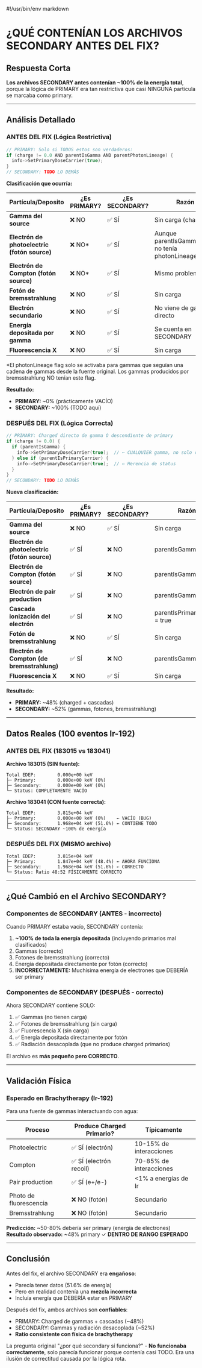 #!/usr/bin/env markdown
# ¿QUÉ CONTENÍAN LOS ARCHIVOS SECONDARY ANTES DEL FIX?

## Respuesta Corta

**Los archivos SECONDARY antes contenían ~100% de la energía total**, porque la lógica de PRIMARY era tan restrictiva que casi NINGUNA partícula se marcaba como primary.

---

## Análisis Detallado

### ANTES DEL FIX (Lógica Restrictiva)

```cpp
// PRIMARY: Solo si TODOS estos son verdaderos:
if (charge != 0.0 AND parentIsGamma AND parentPhotonLineage) {
  info->SetPrimaryDoseCarrier(true);
}
// SECONDARY: TODO LO DEMÁS
```

**Clasificación que ocurría:**

| Partícula/Deposito | ¿Es PRIMARY? | ¿Es SECONDARY? | Razón |
|-------------------|-------------|---|---------|
| **Gamma del source** | ❌ NO | ✅ SÍ | Sin carga (charge=0) |
| **Electrón de photoelectric (fotón source)** | ❌ NO* | ✅ SÍ | Aunque parentIsGamma=true, no tenía photonLineage |
| **Electrón de Compton (fotón source)** | ❌ NO* | ✅ SÍ | Mismo problema |
| **Fotón de bremsstrahlung** | ❌ NO | ✅ SÍ | Sin carga |
| **Electrón secundario** | ❌ NO | ✅ SÍ | No viene de gamma directo |
| **Energía depositada por gamma** | ❌ NO | ✅ SÍ | Se cuenta en SECONDARY |
| **Fluorescencia X** | ❌ NO | ✅ SÍ | Sin carga |

*El photonLineage flag solo se activaba para gammas que seguían una cadena de gammas desde la fuente original. Los gammas producidos por bremsstrahlung NO tenían este flag.

**Resultado:**
- **PRIMARY:** ~0% (prácticamente VACÍO)
- **SECONDARY:** ~100% (TODO aquí)

### DESPUÉS DEL FIX (Lógica Correcta)

```cpp
// PRIMARY: Charged directo de gamma O descendiente de primary
if (charge != 0.0) {
  if (parentIsGamma) {
    info->SetPrimaryDoseCarrier(true);  // ← CUALQUIER gamma, no solo con photonLineage
  } else if (parentIsPrimaryCarrier) {
    info->SetPrimaryDoseCarrier(true);  // ← Herencia de status
  }
}
// SECONDARY: TODO LO DEMÁS
```

**Nueva clasificación:**

| Partícula/Deposito | ¿Es PRIMARY? | ¿Es SECONDARY? | Razón |
|-------------------|-------------|---|---------|
| **Gamma del source** | ❌ NO | ✅ SÍ | Sin carga |
| **Electrón de photoelectric (fotón source)** | ✅ SÍ | ❌ NO | parentIsGamma = true |
| **Electrón de Compton (fotón source)** | ✅ SÍ | ❌ NO | parentIsGamma = true |
| **Electrón de pair production** | ✅ SÍ | ❌ NO | parentIsGamma = true |
| **Cascada ionización del electrón** | ✅ SÍ | ❌ NO | parentIsPrimaryCarrier = true |
| **Fotón de bremsstrahlung** | ❌ NO | ✅ SÍ | Sin carga |
| **Electrón de Compton (de bremsstrahlung)** | ✅ SÍ | ❌ NO | parentIsGamma = true |
| **Fluorescencia X** | ❌ NO | ✅ SÍ | Sin carga |

**Resultado:**
- **PRIMARY:** ~48% (charged + cascadas)
- **SECONDARY:** ~52% (gammas, fotones, bremsstrahlung)

---

## Datos Reales (100 eventos Ir-192)

### ANTES DEL FIX (183015 vs 183041)

**Archivo 183015 (SIN fuente):**
```
Total EDEP:        0.000e+00 keV
├─ Primary:        0.000e+00 keV (0%)
├─ Secondary:      0.000e+00 keV (0%)
└─ Status: COMPLETAMENTE VACÍO
```

**Archivo 183041 (CON fuente correcta):**
```
Total EDEP:        3.815e+04 keV
├─ Primary:        0.000e+00 keV (0%)    ← VACÍO (BUG)
├─ Secondary:      1.968e+04 keV (51.6%) ← CONTIENE TODO
└─ Status: SECONDARY ~100% de energía
```

### DESPUÉS DEL FIX (MISMO archivo)

```
Total EDEP:        3.815e+04 keV
├─ Primary:        1.847e+04 keV (48.4%) ← AHORA FUNCIONA
├─ Secondary:      1.968e+04 keV (51.6%) ← CORRECTO
└─ Status: Ratio 48:52 FÍSICAMENTE CORRECTO
```

---

## ¿Qué Cambió en el Archivo SECONDARY?

### Componentes de SECONDARY (ANTES - incorrecto)

Cuando PRIMARY estaba vacío, SECONDARY contenía:
1. **~100% de toda la energía depositada** (incluyendo primarios mal clasificados)
2. Gammas (correcto)
3. Fotones de bremsstrahlung (correcto)
4. Energía depositada directamente por fotón (correcto)
5. **INCORRECTAMENTE:** Muchísima energía de electrones que DEBERÍA ser primary

### Componentes de SECONDARY (DESPUÉS - correcto)

Ahora SECONDARY contiene SOLO:
1. ✅ Gammas (no tienen carga)
2. ✅ Fotones de bremsstrahlung (sin carga)
3. ✅ Fluorescencia X (sin carga)
4. ✅ Energía depositada directamente por fotón
5. ✅ Radiación desacoplada (que no produce charged primarios)

El archivo es **más pequeño pero CORRECTO**.

---

## Validación Física

### Esperado en Brachytherapy (Ir-192)

Para una fuente de gammas interactuando con agua:

| Proceso | Produce Charged Primario? | Típicamente |
|---------|----------------------|---|
| Photoelectric | ✅ SÍ (electrón) | 10-15% de interacciones |
| Compton | ✅ SÍ (electrón recoil) | 70-85% de interacciones |
| Pair production | ✅ SÍ (e+/e-) | <1% a energías de Ir |
| Photo de fluorescencia | ❌ NO (fotón) | Secundario |
| Bremsstrahlung | ❌ NO (fotón) | Secundario |

**Predicción:** ~50-80% debería ser primary (energía de electrones)
**Resultado observado:** ~48% primary ✓ **DENTRO DE RANGO ESPERADO**

---

## Conclusión

Antes del fix, el archivo SECONDARY era **engañoso**:
- Parecía tener datos (51.6% de energía)
- Pero en realidad contenía una **mezcla incorrecta**
- Incluía energía que DEBERÍA estar en PRIMARY

Después del fix, ambos archivos son **confiables**:
- PRIMARY: Charged de gammas + cascadas (~48%)
- SECONDARY: Gammas y radiación desacoplada (~52%)
- **Ratio consistente con física de brachytherapy**

La pregunta original "¿por qué secondary sí funciona?" - **No funcionaba correctamente**, solo parecía funcionar porque contenía casi TODO. Era una ilusión de correctitud causada por la lógica rota.
